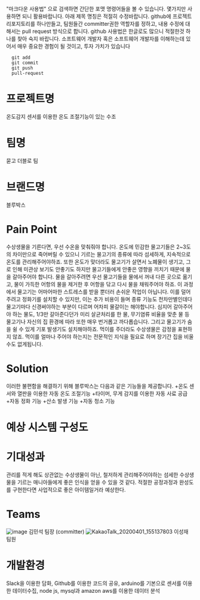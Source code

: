 "마크다운 사용법"  으로 검색하면 간단한 포맷 명령어들을 볼 수 있습니다. 몇가지만 사용하면 되니 활용바랍니다.
아래 제목 명칭은 적절히 수정바랍니다.
github에 프로젝트 리포지토리를 하나만들고, 팀원들간 committer권한 역할자를 정하고,
내용 수정에 대해서는 pull request 방식으로 합니다.
github 사용법은 한글로도 많으니 적절한것 하나를 찾아 숙지 바랍니다. 
소프트웨어 개발자 혹은 소프트웨어 개발자를 이해하는데 있어서 매우 중요한 경험이 될 것이고, 투자 가치가 있습니다 

```
  git add
  git commit
  git push
  pull-request 
```

# 프로젝트명
  온도감지 센서를 이용한 온도 조절기능이 있는 수조
# 팀명
  묻고 더블로 팀
# 브랜드명
  블루박스 
  
# Pain Point
   수상생물을 기른다면, 우선 수온을 맞춰줘야 합니다. 온도에 민감한 물고기들은 2~3도의 차이만으로 죽어버릴 수 있으니
  기르는 물고기의 종류에 따라 섬세하게, 지속적으로 온도를 관리해주어야하죠.
   또한 온도가 맞더라도 물고기가 살면서 노폐물이 생기고, 그로 인해 미관상 보기도 안좋기도 하지만 물고기들에게 안좋은 영향을 
  끼치기 때문에 물을 갈아주어야 합니다. 물을 갈아주려면 우선 물고기들을 물에서 꺼내 다른 곳으로 옮기고, 물이 가득한 어항의
  물을 제거한 후 어항을 닦고 다시 물을 채워주어야 하죠. 이 과정에서 물고기는 어마어마한 스트레스를 받을 뿐더러 손쉬운 작업이 아닙니다. 
   이를 덜어주려고 정화기를 설치할 수 있지만, 이는 추가 비용이 들며 종류 기능도 천차만별인데다 물고기마다 신경써야하는 부분이 다르며
  어차피 물갈이는 해야합니다. 
    심지어 갈아주어야 하는 물도, 1/3만 갈아준다던가 미리 살균처리를 한 물, 무기염류 비율을 맞춘 물 등 물고기나 자신의 집 환경에 따라 또한
  매우 번거롭고 까다롭습니다. 그리고 물고기가 숨을 쉴 수 있게 기포 발생기도 설치해야하죠.
   먹이를 주더라도 수상생물은 감정을 표현하지 않죠. 먹이를 얼마나 주어야 하는지는 전문적인 지식을 필요로 하며 장기간 집을 비울 수도 없게됩니다.

# Solution
  이러한 불편함을 해결하기 위해 블루박스는 다음과 같은 기능들을 제공합니다.
  +온도 센서와 열판을 이용한 자동 온도 조절기능
  +타이머, 무게 감지를 이용한 자동 사료 공급
  +자동 정화 기능
  +산소 발생 기능
  +자동 청소 기능
  
# 예상 시스템 구성도
 
  
# 기대성과
  관리를 적게 해도 상관없는 수상생물이 아닌, 철저하게 관리해주어야하는 섬세한 수상생물을 기르는 매니아들에게 좋은 인식을 얻을 수 있을 것 같다.
  적절한 공정과정과 완성도를 구현한다면 사업적으로 좋은 아이템일거라 예상한다.
  
  
# Teams
  ![image](https://user-images.githubusercontent.com/62240493/79067476-87c93480-7cfa-11ea-93c0-a5b0f115bae4.png)
  김민석
  팀장 (committer)
  ![KakaoTalk_20200401_155137803](https://user-images.githubusercontent.com/62240493/79067461-6bc59300-7cfa-11ea-96ff-37c87ba03154.jpg)
  이성재
  팀원

# 개발환경
  Slack을 이용한 담화, 
  Github를 이용한 코드의 공유,
  arduino를 기본으로 센서를 이용한 데이터수집,
  node js, mysql과 amazon aws를 이용한 데이터 분석
  
  
